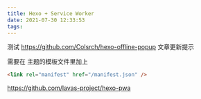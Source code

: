 ```yaml
---
title: Hexo + Service Worker
date: 2021-07-30 12:33:53
tags:
---
```


测试 https://github.com/Colsrch/hexo-offline-popup 文章更新提示

需要在 主题的模板文件里加上

```html
<link rel="manifest" href="/manifest.json" />
```

https://github.com/lavas-project/hexo-pwa
